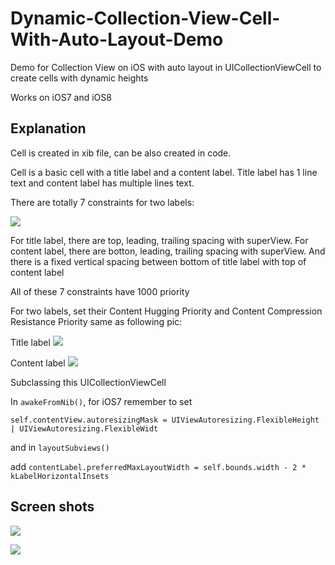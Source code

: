 # Dynamic-Collection-View-Cell-With-Auto-Layout-Demo

Demo for Collection View on iOS with auto layout in UICollectionViewCell to create cells with dynamic heights

Works on iOS7 and iOS8

## Explanation

Cell is created in xib file, can be also created in code.

Cell is a basic cell with a title label and a content label. Title label has 1 line text and content label has multiple lines text.

There are totally 7 constraints for two labels:

![](https://raw.githubusercontent.com/honghaoz/Dynamic-Collection-View-Cell-With-Auto-Layout-Demo/master/Screenshots/cell.png?token=3926785__eyJzY29wZSI6IlJhd0Jsb2I6aG9uZ2hhb3ovRHluYW1pYy1Db2xsZWN0aW9uLVZpZXctQ2VsbC1XaXRoLUF1dG8tTGF5b3V0LURlbW8vbWFzdGVyL1NjcmVlbnNob3RzL2NlbGwucG5nIiwiZXhwaXJlcyI6MTQxMjQ1NTM5NX0%3D--9553b945bbfa038d86f226060b3bdb7fcb1424d1)

For title label, there are top, leading, trailing spacing with superView.
For content label, there are botton, leading, trailing spacing with superView.
And there is a fixed vertical spacing between bottom of title label with top of content label

All of these 7 constraints have 1000 priority

For two labels, set their Content Hugging Priority and Content Compression Resistance Priority same as following pic:

Title label
![](https://raw.githubusercontent.com/honghaoz/Dynamic-Collection-View-Cell-With-Auto-Layout-Demo/master/Screenshots/titleCell.png?token=3926785__eyJzY29wZSI6IlJhd0Jsb2I6aG9uZ2hhb3ovRHluYW1pYy1Db2xsZWN0aW9uLVZpZXctQ2VsbC1XaXRoLUF1dG8tTGF5b3V0LURlbW8vbWFzdGVyL1NjcmVlbnNob3RzL3RpdGxlQ2VsbC5wbmciLCJleHBpcmVzIjoxNDEyNDU1NjYwfQ%3D%3D--055be4ca8a998efa8ca3a65b187817c1f6516711)

Content label
![](https://raw.githubusercontent.com/honghaoz/Dynamic-Collection-View-Cell-With-Auto-Layout-Demo/master/Screenshots/contentCell.png?token=3926785__eyJzY29wZSI6IlJhd0Jsb2I6aG9uZ2hhb3ovRHluYW1pYy1Db2xsZWN0aW9uLVZpZXctQ2VsbC1XaXRoLUF1dG8tTGF5b3V0LURlbW8vbWFzdGVyL1NjcmVlbnNob3RzL2NvbnRlbnRDZWxsLnBuZyIsImV4cGlyZXMiOjE0MTI0NTU2NzJ9--181cc53d91087c5d51527ee2f4c21acb1b965e17)

Subclassing this UICollectionViewCell

In `awakeFromNib()`, for iOS7 remember to set

```
self.contentView.autoresizingMask = UIViewAutoresizing.FlexibleHeight | UIViewAutoresizing.FlexibleWidt
```

and in `layoutSubviews()`

add `contentLabel.preferredMaxLayoutWidth = self.bounds.width - 2 * kLabelHorizontalInsets`



## Screen shots
![](https://raw.githubusercontent.com/honghaoz/Dynamic-Collection-View-Cell-With-Auto-Layout-Demo/master/iOS%20Simulator%20Screen%20Shot1.png?token=3926785__eyJzY29wZSI6IlJhd0Jsb2I6aG9uZ2hhb3ovRHluYW1pYy1Db2xsZWN0aW9uLVZpZXctQ2VsbC1XaXRoLUF1dG8tTGF5b3V0LURlbW8vbWFzdGVyL2lPUyBTaW11bGF0b3IgU2NyZWVuIFNob3QxLnBuZyIsImV4cGlyZXMiOjE0MTI0NTQ1NTR9--22eb7f8d1e6f45646ad1e043034f0603ca1329ba)


![](https://raw.githubusercontent.com/honghaoz/Dynamic-Collection-View-Cell-With-Auto-Layout-Demo/master/iOS%20Simulator%20Screen%20Shot2.png?token=3926785__eyJzY29wZSI6IlJhd0Jsb2I6aG9uZ2hhb3ovRHluYW1pYy1Db2xsZWN0aW9uLVZpZXctQ2VsbC1XaXRoLUF1dG8tTGF5b3V0LURlbW8vbWFzdGVyL2lPUyBTaW11bGF0b3IgU2NyZWVuIFNob3QyLnBuZyIsImV4cGlyZXMiOjE0MTI0NTQ2MDl9--438f993f9a552dba2ceddb1836005d7b464d9ccf)
